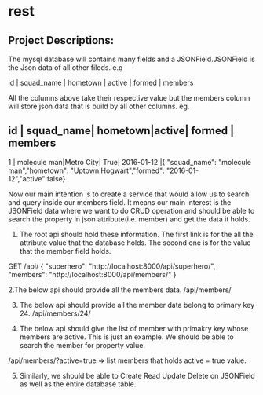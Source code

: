 # rest
Project Descriptions:
---------------------

The mysql database will contains many fields and a JSONField.JSONField is the Json data of all other fileds. e.g

id | squad_name | hometown | active | formed | members

All the columns above take their respective value but the members column will store json data that is build by all other columns. eg.

id | squad_name| hometown|active| formed | members
-------------------------------------------------------
1 | molecule man|Metro City| True| 2016-01-12 |{ "squad_name": "molecule man","hometown": "Uptown Hogwart","formed": "2016-01-12","active":false}

Now our main intention is to create a service that would allow us to search and query inside our members field. It means our main interest is the JSONField data where we want to do CRUD operation and should be able to search the property in json attribute(i.e. member) and get the data it holds. 

1. The root api should hold these information. The first link is for the all the attribute value that the database holds. The second one is for the value that the member field holds. 

GET /api/
{
    "superhero": "http://localhost:8000/api/superhero/", 
    "members": "http://localhost:8000/api/members/"
}

2.The below api should provide all the members data. 
	/api/members/

3. The below api should provide all the member data belong to primary key 24.
	/api/members/24/

4. The below api should give the list of member with primakry key whose members are active. This is just an example. We should be able to search the member for property value. 

/api/members/?active=true  => list members that holds active = true value.

5. Similarly, we should be able to Create Read Update Delete on JSONField as well as the entire database table. 

